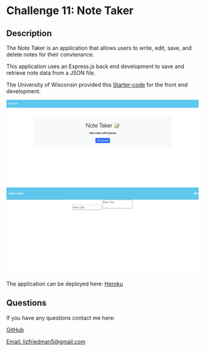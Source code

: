 # Challenge 11: Note Taker 

## Description
The Note Taker is an application that allows users to write, edit, save, and delete notes for their convienance. 

This application uses an Express.js back end development to save and retrieve note data from a JSON file.

The University of Wisconsin provided this [Starter-code](https://github.com/coding-boot-camp/miniature-eureka) for the front end development.

![screenshot](./public/assets/images/homepage.png)
![screenshot1](./public/assets/images/notepage.png)

The application can be deployed here: [Heroku](https://express-note-taker-challenge11-eb0f5d5a8458.herokuapp.com/)




## Questions
If you have any questions contact me here:

  [GitHub](https://github.com/lizf57)
  
  [Email: lizfriedman5@gmail.com](mailto:lizfriedman5@gmail.com)

